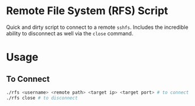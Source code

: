 # Remote File System (RFS) Script

Quick and dirty script to connect to a remote `sshfs`. Includes
the incredible ability to disconnect as well via the `close` command.

# Usage

## To Connect
```sh
./rfs <username> <remote path> <target ip> <target port> # to connect
./rfs close # to disconnect
```

